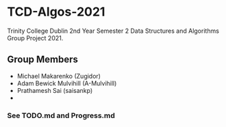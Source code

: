 # TCD-Algos-2021

Trinity College Dublin 2nd Year Semester 2 Data Structures and Algorithms Group Project 2021.

## Group Members

- Michael Makarenko (Zugidor)
- Adam Bewick Mulvihill (A-Mulvihill)
- Prathamesh Sai (saisankp)
-

### See TODO.md and Progress.md
